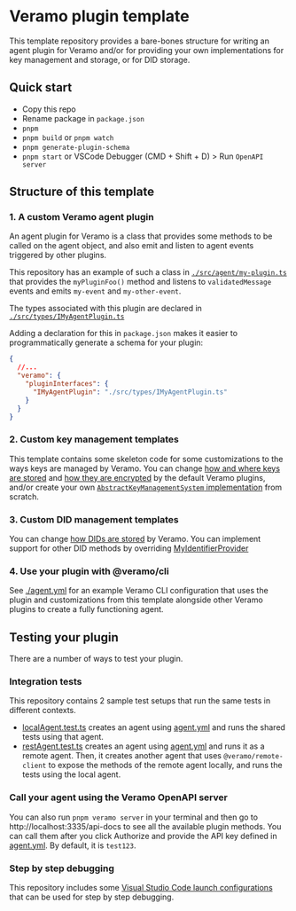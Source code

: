 # Veramo plugin template

This template repository provides a bare-bones structure for writing an agent plugin for Veramo and/or for providing
your own implementations for key management and storage, or for DID storage.

## Quick start

- Copy this repo
- Rename package in `package.json`
- `pnpm`
- `pnpm build` or `pnpm watch`
- `pnpm generate-plugin-schema`
- `pnpm start` or VSCode Debugger (CMD + Shift + D) > Run `OpenAPI server`

## Structure of this template

### 1. A custom Veramo agent plugin

An agent plugin for Veramo is a class that provides some methods to be called on the agent object, and also emit and
listen to agent events triggered by other plugins.

This repository has an example of such a class in [`./src/agent/my-plugin.ts`](./src/agent/my-plugin.ts) that provides
the `myPluginFoo()` method and listens to `validatedMessage` events and emits `my-event` and `my-other-event`.

The types associated with this plugin are declared in [`./src/types/IMyAgentPlugin.ts`](./src/types/IMyAgentPlugin.ts)

Adding a declaration for this in `package.json` makes it easier to programmatically generate a schema for your plugin:

```json
{
  //...
  "veramo": {
    "pluginInterfaces": {
      "IMyAgentPlugin": "./src/types/IMyAgentPlugin.ts"
    }
  }
}
```

### 2. Custom key management templates

This template contains some skeleton code for some customizations to the ways keys are managed by Veramo. You can
change [how and where keys are stored](./src/key-manager/my-key-store.ts) and
[how they are encrypted](./src/key-manager/my-secret-box.ts) by the default Veramo plugins, and/or create your own
[`AbstractKeyManagementSystem` implementation](./src/key-manager/my-key-management-system.ts) from scratch.

### 3. Custom DID management templates

You can change [how DIDs are stored](./src/did-manager/my-did-store.ts) by Veramo. You can implement support for other
DID methods by overriding [MyIdentifierProvider](./src/did-manager/my-identifier-provider.ts)

### 4. Use your plugin with @veramo/cli

See [./agent.yml](./agent.yml) for an example Veramo CLI configuration that uses the plugin and customizations from this
template alongside other Veramo plugins to create a fully functioning agent.

## Testing your plugin

There are a number of ways to test your plugin.

### Integration tests

This repository contains 2 sample test setups that run the same tests in different contexts.

- [localAgent.test.ts](./__tests__/localAgent.test.ts) creates an agent using [agent.yml](./agent.yml)
  and runs the shared tests using that agent.
- [restAgent.test.ts](./__tests__/restAgent.test.ts) creates an agent using [agent.yml](./agent.yml)
  and runs it as a remote agent. Then, it creates another agent that uses `@veramo/remote-client` to expose the methods
  of the remote agent locally, and runs the tests using the local agent.

### Call your agent using the Veramo OpenAPI server

You can also run `pnpm veramo server` in your terminal and then go to http://localhost:3335/api-docs to see all the
available plugin methods. You can call them after you click Authorize and provide the API key defined
in [agent.yml](./agent.yml#L119). By default, it is `test123`.

### Step by step debugging

This repository includes some [Visual Studio Code launch configurations](./.vscode/launch.json) that can be used for
step by step debugging.
